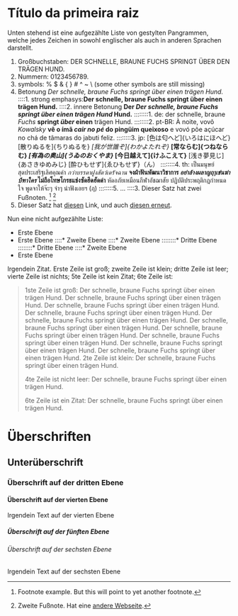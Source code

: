 # Título da primeira raiz

Unten stehend ist eine aufgezählte Liste von gestylten Pangrammen, welche jedes Zeichen in sowohl englischer als auch in anderen Sprachen darstellt.

1. Großbuchstaben: DER SCHNELLE, BRAUNE FUCHS SPRINGT ÜBER DEN TRÄGEN HUND. 
2. Nummern: 0123456789. 
3. symbols: % $ & { } # ^ ~ \ (some other symbols are still missing)
4. Betonung *Der schnelle, braune Fuchs springt über einen trägen Hund.* 
::::1. strong emphasys:**Der schnelle, braune Fuchs springt über einen trägen Hund.**
::::2. innere Betonung **Der *Der schnelle, braune Fuchs springt über einen trägen Hund* Hund.** 
::::::::1. de: der schnelle, braune *Fuchs* **springt *über* einen** trägen Hund.
::::::::2. pt-BR: À noite, vovô *Kowalsky* **vê o ímã *cair no pé* do pingüim queixoso** e vovó põe açúcar no chá de tâmaras do jabuti feliz.
::::::::3. jp: [色は匂へど]{いろはにほへど} [散りぬるを]{ちりぬるを} *[我が世誰ぞ]{わかよたれぞ}* **[常ならむ]{つねならむ} *[有為の奥山]{うゐのおくやま}* [今日越えて]{けふこえて}** [浅き夢見じ]{あさきゆめみじ} [酔ひもせず]{ゑひもせず}（ん）
::::::::4. th: เป็นมนุษย์สุดประเสริฐเลิศคุณค่า *กว่าบรรดาฝูงสัตว์เดรัจฉาน* **จงฝ่าฟันพัฒนาวิชาการ *อย่าล้างผลาญฤๅเข่นฆ่าบีฑาใคร* ไม่ถือโทษโกรธแช่งซัดฮึดฮัดด่า** หัดอภัยเหมือนกีฬาอัชฌาสัย ปฏิบัติประพฤติกฎกำหนดใจ พูดจาให้จ๊ะๆ จ๋าๆ น่าฟังเอยฯ (ฦ)
::::::::5. ...
::::3. Dieser Satz hat zwei Fußnoten. [^1] [^2]
5. Dieser Satz hat [diesen](https://example-this.com) Link, und auch [diesen erneut](https://example-this-again.com).

Nun eine nicht aufgezählte Liste:

* Erste Ebene
* Erste Ebene 
::::* Zweite Ebene
::::* Zweite Ebene 
::::::::* Dritte Ebene
::::::::* Dritte Ebene
::::* Zweite Ebene
* Erste Ebene

Irgendein Zitat. Erste Zeile ist groß; zweite Zeile ist klein; dritte Zeile ist leer; vierte Zeile ist nichts; 5te Zeile ist kein Zitat; 6te Zeile ist:

> 1ste Zeile ist groß: Der schnelle, braune Fuchs springt über einen trägen Hund. Der schnelle, braune Fuchs springt über einen trägen Hund. Der schnelle, braune Fuchs springt über einen trägen Hund. Der schnelle, braune Fuchs springt über einen trägen Hund. Der schnelle, braune Fuchs springt über einen trägen Hund. Der schnelle, braune Fuchs springt über einen trägen Hund. Der schnelle, braune Fuchs springt über einen trägen Hund. Der schnelle, braune Fuchs springt über einen trägen Hund. Der schnelle, braune Fuchs springt über einen trägen Hund. Der schnelle, braune Fuchs springt über einen trägen Hund. 2te Zeile ist klein: Der schnelle, braune Fuchs springt über einen trägen Hund.
> 
> 4te Zeile ist nicht leer: Der schnelle, braune Fuchs springt über einen trägen Hund.
> 
> 6te Zeile ist ein Zitat: Der schnelle, braune Fuchs springt über einen trägen Hund.

# Überschriften

## Unterüberschrift

### Überschrift auf der dritten Ebene

#### Überschrift auf der vierten Ebene

Irgendein Text auf der vierten Ebene

##### Überschrift auf der fünften Ebene

###### Überschrift auf der sechsten Ebene

Irgendein Text auf der sechsten Ebene

[^1]: Footnote example. But this will point to yet another footnote.

[^2]: Zweite Fußnote. Hat eine [andere Webseite](https://example-another-website.com).